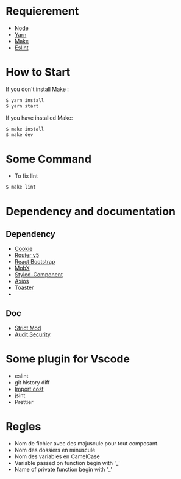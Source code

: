 # Requierement
- [Node](https://nodejs.org/en/download/)
- [Yarn](https://yarnpkg.com/lang/en/docs/install/)
- [Make](https://www.gnu.org/software/make/)
- [Eslint](https://eslint.org/)

# How to Start
If you don't install Make :
```bash
$ yarn install
$ yarn start
```

If you have installed Make:
```bash
$ make install
$ make dev
```

# Some Command
- To fix lint 
```bash
$ make lint
```

# Dependency and documentation
## Dependency
- [Cookie](https://github.com/js-cookie/js-cookie)
- [Router v5](https://reacttraining.com/blog/react-router-v5/)
- [React Bootstrap](https://react-bootstrap.netlify.com/)
- [MobX](https://mobx.js.org/getting-started.html)
- [Styled-Component](https://www.styled-components.com/docs)
- [Axios](https://github.com/axios/axios)
- [Toaster](https://fkhadra.github.io/react-toastify/)
-

## Doc
- [Strict Mod](https://reactjs.org/docs/strict-mode.html)
- [Audit Security](https://docs.npmjs.com/auditing-package-dependencies-for-security-vulnerabilities)

# Some plugin for Vscode
- eslint
- git history diff
- [Import cost](https://marketplace.visualstudio.com/items?itemName=wix.vscode-import-cost)
- jsint
- Prettier


# Regles 
- Nom de fichier avec des majuscule pour tout composant.
- Nom des dossiers en minuscule
- Nom des variables en CamelCase
- Variable passed on function begin with '_' 
- Name of private function begin with '_'